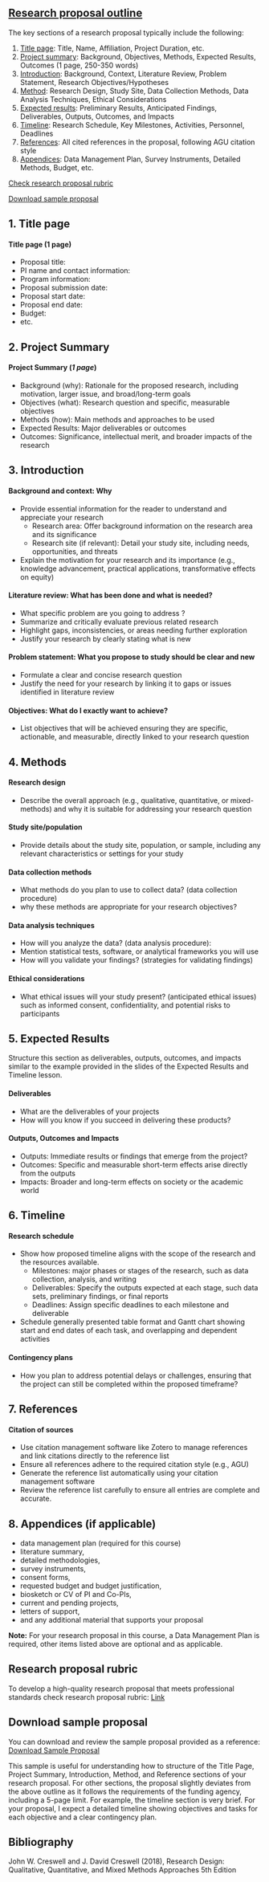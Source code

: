 ## [Research proposal outline](https://aselshall.github.io/rm/hw/proposal-outline)
The key sections of a research proposal typically include the following:
1. [Title page](#1-title-page): Title, Name, Affiliation, Project Duration, etc.
2. [Project summary](#2-project-summary): Background, Objectives, Methods, Expected Results, Outcomes (1 page, 250-350 words)
3. [Introduction](#3-introduction): Background, Context, Literature Review, Problem Statement, Research Objectives/Hypotheses
4. [Method](#4-method): Research Design, Study Site, Data Collection Methods, Data Analysis Techniques, Ethical Considerations
5. [Expected results](#5-expected-results): Preliminary Results, Anticipated Findings, Deliverables, Outputs, Outcomes, and Impacts
6. [Timeline](#6-timeline): Research Schedule, Key Milestones, Activities, Personnel, Deadlines
7. [References](#7-references): All cited references in the proposal, following AGU citation style
8. [Appendices](#8-appendices-if-applicable): Data Management Plan, Survey Instruments, Detailed Methods, Budget, etc.

[Check research proposal rubric](#Research-proposal-rubric)

[Download sample proposal](#Download-sample-proposal)

## 1. Title page
#### Title page (1 page)
- Proposal title:
- PI name and contact information:
- Program information:
- Proposal submission date:
- Proposal start date:
- Proposal end date:
- Budget:
- etc.

## 2. Project Summary
#### Project Summary (*1 page*)
- Background (why): Rationale for the proposed research, including motivation, larger issue, and broad/long-term goals
- Objectives (what): Research question and specific, measurable objectives
- Methods (how): Main methods and approaches to be used
- Expected Results: Major deliverables or outcomes
- Outcomes: Significance, intellectual merit, and broader impacts of the research

## 3. Introduction
#### Background and context: Why
- Provide essential information for the reader to understand and appreciate your research
  - Research area: Offer background information on the research area and its significance
  - Research site (if relevant): Detail your study site, including needs, opportunities, and threats
- Explain the motivation for your research and its importance (e.g., knowledge advancement, practical applications, transformative effects on equity)

#### Literature review: What has been done and what is needed?
- What specific problem are you going to address ?
- Summarize and critically evaluate previous related research
- Highlight gaps, inconsistencies, or areas needing further exploration
- Justify your research by clearly stating what is new

#### Problem statement: What you propose to study should be clear and new
- Formulate a clear and concise research question
- Justify the need for your research by linking it to gaps or issues identified in literature review

#### Objectives: What do I exactly want to achieve?
- List objectives that will be achieved ensuring they are specific, actionable, and measurable, directly linked to your research question

## 4. Methods

#### Research design
- Describe the overall approach (e.g., qualitative, quantitative, or mixed-methods) and why it is suitable for addressing your research question

#### Study site/population
- Provide details about the study site, population, or sample, including any relevant characteristics or settings for your study 

#### Data collection methods
- What methods do you plan to use to collect data? (data collection procedure)
- why these methods are appropriate for your research objectives?

#### Data analysis techniques 
- How will you analyze the data? (data analysis procedure):
- Mention statistical tests, software, or analytical frameworks you will use 
- How will you validate your findings? (strategies for validating findings)

#### Ethical considerations
- What ethical issues will your study present? (anticipated ethical issues) such as informed consent, confidentiality, and potential risks to participants 

## 5. Expected Results
Structure this section as deliverables, outputs, outcomes, and impacts similar to the example provided in the slides of the Expected Results and Timeline lesson. 

#### Deliverables
- What are the deliverables of your projects
- How will you know if  you succeed in delivering these products?  

#### Outputs, Outcomes and Impacts
- Outputs: Immediate results or findings that emerge from the project?  
- Outcomes: Specific and measurable short-term effects arise directly from the outputs
- Impacts: Broader and long-term effects on society or the academic world

## 6. Timeline
#### Research schedule 
- Show how proposed timeline aligns with the scope of the research and the resources available.
  - Milestones: major phases or stages of the research, such as data collection, analysis, and writing
  - Deliverables: Specify the outputs expected at each stage, such data sets, preliminary findings, or final reports
  - Deadlines: Assign specific deadlines to each milestone and deliverable
- Schedule generally presented table format and Gantt chart showing start and end dates of each task, and overlapping and dependent activities

#### Contingency plans
- How you plan to address potential delays or challenges, ensuring that the project can still be completed within the proposed timeframe?

## 7. References
#### Citation of sources 
- Use citation management software like Zotero to manage references and link citations directly to the reference list
- Ensure all references adhere to the required citation style (e.g., AGU)
- Generate the reference list automatically using your citation management software
-  Review the reference list carefully to ensure all entries are complete and accurate.

## 8. Appendices (if applicable)
- data management plan (required for this course)
- literature summary,
- detailed methodologies,
- survey instruments,
- consent forms,
- requested budget and budget justification,
- biosketch or CV of PI and Co-PIs,
- current and pending projects,
- letters of support,
- and any additional material that supports your proposal 

**Note:** For your research proposal in this course, a Data Management Plan is required, other items listed above are optional and as applicable.

## Research proposal rubric

To develop a high-quality research proposal that meets professional standards check research proposal rubric: [Link](https://aselshall.github.io/rm/hw/proposal-rubric)

## Download sample proposal
You can download and review the sample proposal provided as a reference: [Download Sample Proposal](https://aselshall.github.io/rm/hw/proposal-sample1.pdf)  
  
This sample is useful for understanding how to structure of the Title Page, Project Summary, Introduction, Method, and Reference sections of your research proposal. For other sections, the proposal slightly deviates from the above outline as it follows the requirements of the funding agency, including a 5-page limit. For example, the timeline section is very brief. For your proposal, I expect a detailed timeline showing objectives and tasks for each objective and a clear contingency plan.

## Bibliography
John W. Creswell  and J. David Creswell (2018), Research Design: Qualitative, Quantitative, and Mixed Methods Approaches 5th Edition


